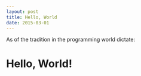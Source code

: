 ```yaml
---
layout: post
title: Hello, World
date: 2015-03-01
---
```


As of the tradition in the programming world dictate: 
#                       Hello, World!
